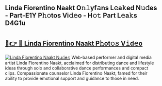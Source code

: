 ## Linda Fiorentino Naakt O𝚗𝚕yf𝚊ns L𝚎a𝚔ed N𝚞𝚍es - Part-E1Y P𝚑𝚘tos Vi𝚍𝚎o - H𝚘𝚝 Part L𝚎a𝚔s D4G1u

# <h2><a href="http://kfaznw.oniu.top/?m=Linda+Fiorentino+Naakt">🔗👉 🔴 Linda Fiorentino Naakt P𝚑ot𝚘𝚜 V𝚒d𝚎o</a></h2>

[![Linda Fiorentino Naakt Nu𝚍e𝚜](https://i.imgur.com/0qMVB7G.gif)](http://kfaznw.oniu.top/?m=Linda+Fiorentino+Naakt)
Web-based performer and digital media artist Linda Fiorentino Naakt, acclaimed for distributing dance and lifestyle ideas through solo and collaborative dance performances and compact clips. Compassionate counselor Linda Fiorentino Naakt, famed for their ability to provide emotional support and guidance to those in need.  
